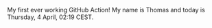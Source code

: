 My first ever working GitHub Action!
My name is Thomas and today is Thursday, 4 April, 02:19 CEST. 
